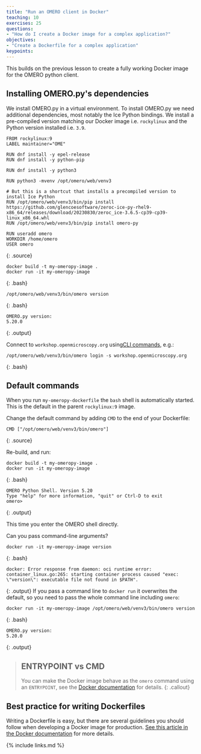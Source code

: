 ```yaml
---
title: "Run an OMERO client in Docker"
teaching: 10
exercises: 25
questions:
- "How do I create a Docker image for a complex application?"
objectives:
- "Create a Dockerfile for a complex application"
keypoints:
---
```


This builds on the previous lesson to create a fully working Docker image for the OMERO python client.

## Installing OMERO.py's dependencies
We install OMERO.py in a virtual environment.
To install OMERO.py we need additional dependencies, most notably the Ice Python bindings.
We install a pre-compiled version matching our Docker image i.e. ``rockylinux`` and the Python version installed i.e. ``3.9``.

~~~
FROM rockylinux:9
LABEL maintainer="OME"

RUN dnf install -y epel-release
RUN dnf install -y python-pip

RUN dnf install -y python3

RUN python3 -mvenv /opt/omero/web/venv3

# But this is a shortcut that installs a precompiled version to install Ice Python
RUN /opt/omero/web/venv3/bin/pip install https://github.com/glencoesoftware/zeroc-ice-py-rhel9-x86_64/releases/download/20230830/zeroc_ice-3.6.5-cp39-cp39-linux_x86_64.whl
RUN /opt/omero/web/venv3/bin/pip install omero-py

RUN useradd omero
WORKDIR /home/omero
USER omero
~~~
{: .source}


~~~
docker build -t my-omeropy-image .
docker run -it my-omeropy-image
~~~
{: .bash}
~~~
/opt/omero/web/venv3/bin/omero version
~~~
{: .bash}
~~~
OMERO.py version:
5.20.0

~~~
{: .output}

Connect to `workshop.openmicroscopy.org` using[CLI commands](https://omero.readthedocs.io/en/stable/sysadmins/cli/index.html), e.g.:
~~~
/opt/omero/web/venv3/bin/omero login -s workshop.openmicroscopy.org
~~~
{: .bash}


## Default commands
When you run `my-omeropy-dockerfile` the `bash` shell is automatically started. This is the default in the parent `rockylinux:9` image.

Change the default command by adding `CMD` to the end of your Dockerfile:
~~~
CMD ["/opt/omero/web/venv3/bin/omero"]
~~~
{: .source}

Re-build, and run:
~~~
docker build -t my-omeropy-image .
docker run -it my-omeropy-image
~~~
{: .bash}
~~~
OMERO Python Shell. Version 5.20
Type "help" for more information, "quit" or Ctrl-D to exit
omero>
~~~
{: .output}

This time you enter the OMERO shell directly.

Can you pass command-line arguments?
~~~
docker run -it my-omeropy-image version
~~~
{: .bash}
~~~
docker: Error response from daemon: oci runtime error: container_linux.go:265: starting container process caused "exec: \"version\": executable file not found in $PATH".
~~~
{: .output}
If you pass a command line to `docker run` it overwrites the default, so you need to pass the whole command line including `omero`:
~~~
docker run -it my-omeropy-image /opt/omero/web/venv3/bin/omero version
~~~
{: .bash}
~~~
OMERO.py version:
5.20.0
~~~
{: .output}

> ## ENTRYPOINT vs CMD
>
> You can make the Docker image behave as the `omero` command using an `ENTRYPOINT`, see the [Docker documentation](https://www.docker.com/blog/docker-best-practices-choosing-between-run-cmd-and-entrypoint/) for details.
{: .callout}


## Best practice for writing Dockerfiles

Writing a Dockerfile is easy, but there are several guidelines you should follow when developing a Docker image for production. [See this article in the Docker documentation](https://docs.docker.com/engine/userguide/eng-image/dockerfile_best-practices/) for more details.


{% include links.md %}
